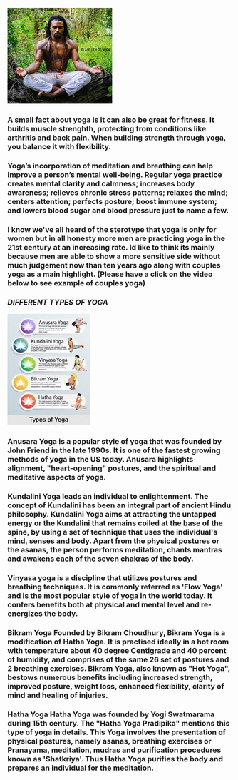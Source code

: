 
![Black Man](https://github.com/kharris157/kharris157.github.io/blob/master/yoga.jpg)

### A small fact about yoga is it can also be great for fitness. It builds muscle strenghth, protecting from conditions like arthritis and back pain. When building strength through yoga, you balance it with flexibility. 
### Yoga’s incorporation of meditation and breathing can help improve a person’s mental well-being. Regular yoga practice creates mental clarity and calmness; increases body awareness; relieves chronic stress patterns; relaxes the mind; centers attention; perfects posture; boost immune system; and lowers blood sugar and blood pressure just to name a few. 
### I know we've all heard of the sterotype that yoga is only for women but in all honesty more men are practicing yoga in the 21st century at an increasing rate. Id like to think its mainly because men are able to show a more sensitive side without much judgement now than ten years ago along with couples yoga as a main highlight. (Please have a click on the video below to see example of couples yoga)

### ***DIFFERENT TYPES OF YOGA***

![types](https://github.com/kharris157/kharris157.github.io/blob/master/different%20types%20of%20yoga.jpg)

### Anusara Yoga is a popular style of yoga that was founded by John Friend in the late 1990s. It is one of the fastest growing methods of yoga in the US today. Anusara highlights alignment, "heart-opening" postures, and the spiritual and meditative aspects of yoga.

### Kundalini Yoga leads an individual to enlightenment. The concept of Kundalini has been an integral part of ancient Hindu philosophy. Kundalini Yoga aims at attracting the untapped energy or the Kundalini that remains coiled at the base of the spine, by using a set of technique that uses the individual's mind, senses and body. Apart from the physical postures or the asanas, the person performs meditation, chants mantras and awakens each of the seven chakras of the body. 

### Vinyasa yoga is a discipline that utilizes postures and breathing techniques. It is commonly referred as 'Flow Yoga' and is the most popular style of yoga in the world today. It confers benefits both at physical and mental level and re-energizes the body. 

### Bikram Yoga  Founded by Bikram Choudhury, Bikram Yoga is a modification of Hatha Yoga. It is practised ideally in a hot room with temperature about 40 degree Centigrade and 40 percent of humidity, and comprises of the same 26 set of postures and 2 breathing exercises. Bikram Yoga, also known as "Hot Yoga", bestows numerous benefits including increased strength, improved posture, weight loss, enhanced flexibility, clarity of mind and healing of injuries. 

### Hatha Yoga  Hatha Yoga was founded by Yogi Swatmarama during 15th century. The "Hatha Yoga Pradipika" mentions this type of yoga in details. This Yoga involves the presentation of physical postures, namely asanas, breathing exercises or Pranayama, meditation, mudras and purification procedures known as 'Shatkriya'. Thus Hatha Yoga purifies the body and prepares an individual for the meditation. 
